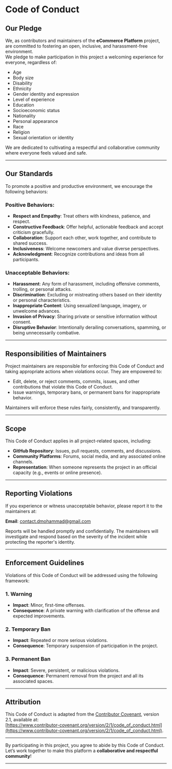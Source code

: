 # Code of Conduct  

## Our Pledge  

We, as contributors and maintainers of the **eCommerce Platform** project, are committed to fostering an open, inclusive, and harassment-free environment.  
We pledge to make participation in this project a welcoming experience for everyone, regardless of:  

- Age  
- Body size  
- Disability  
- Ethnicity  
- Gender identity and expression  
- Level of experience  
- Education  
- Socioeconomic status  
- Nationality  
- Personal appearance  
- Race  
- Religion  
- Sexual orientation or identity  

We are dedicated to cultivating a respectful and collaborative community where everyone feels valued and safe.

---

## Our Standards  

To promote a positive and productive environment, we encourage the following behaviors:  

### Positive Behaviors:  
- **Respect and Empathy**: Treat others with kindness, patience, and respect.  
- **Constructive Feedback**: Offer helpful, actionable feedback and accept criticism gracefully.  
- **Collaboration**: Support each other, work together, and contribute to shared success.  
- **Inclusiveness**: Welcome newcomers and value diverse perspectives.  
- **Acknowledgment**: Recognize contributions and ideas from all participants.  

### Unacceptable Behaviors:  
- **Harassment**: Any form of harassment, including offensive comments, trolling, or personal attacks.  
- **Discrimination**: Excluding or mistreating others based on their identity or personal characteristics.  
- **Inappropriate Content**: Using sexualized language, imagery, or unwelcome advances.  
- **Invasion of Privacy**: Sharing private or sensitive information without consent.  
- **Disruptive Behavior**: Intentionally derailing conversations, spamming, or being unnecessarily combative.  

---

## Responsibilities of Maintainers  

Project maintainers are responsible for enforcing this Code of Conduct and taking appropriate actions when violations occur. They are empowered to:  

- Edit, delete, or reject comments, commits, issues, and other contributions that violate this Code of Conduct.  
- Issue warnings, temporary bans, or permanent bans for inappropriate behavior.  

Maintainers will enforce these rules fairly, consistently, and transparently.

---

## Scope  

This Code of Conduct applies in all project-related spaces, including:  
- **GitHub Repository**: Issues, pull requests, comments, and discussions.  
- **Community Platforms**: Forums, social media, and any associated online channels.  
- **Representation**: When someone represents the project in an official capacity (e.g., events or online presence).  

---

## Reporting Violations  

If you experience or witness unacceptable behavior, please report it to the maintainers at:  

**Email**: [contact.dmohammad@gmail.com](mailto:contact.dmohammad@gmail.com)  

Reports will be handled promptly and confidentially. The maintainers will investigate and respond based on the severity of the incident while protecting the reporter's identity.  

---

## Enforcement Guidelines  

Violations of this Code of Conduct will be addressed using the following framework:  

### 1. **Warning**  
- **Impact**: Minor, first-time offenses.  
- **Consequence**: A private warning with clarification of the offense and expected improvements.  

### 2. **Temporary Ban**  
- **Impact**: Repeated or more serious violations.  
- **Consequence**: Temporary suspension of participation in the project.  

### 3. **Permanent Ban**  
- **Impact**: Severe, persistent, or malicious violations.  
- **Consequence**: Permanent removal from the project and all its associated spaces.  

---

## Attribution  

This Code of Conduct is adapted from the [Contributor Covenant](https://www.contributor-covenant.org/), version 2.1, available at:  
[https://www.contributor-covenant.org/version/2/1/code_of_conduct.html](https://www.contributor-covenant.org/version/2/1/code_of_conduct.html).

---  

By participating in this project, you agree to abide by this Code of Conduct. Let’s work together to make this platform a **collaborative and respectful community**!  

---
